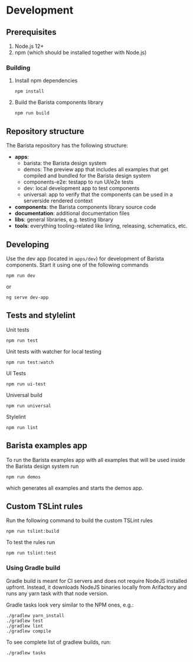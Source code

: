 # Development

## Prerequisites

1. Node.js 12+
2. npm (which should be installed together with Node.js)

### Building

1. Install npm dependencies
   ```
   npm install
   ```
2. Build the Barista components library
   ```
   npm run build
   ```

## Repository structure

The Barista repository has the following structure:

- **apps**:
  - barista: the Barista design system
  - demos: The preview app that includes all examples that get compiled and
    bundled for the Barista design system
  - components-e2e: testapp to run UI/e2e tests
  - dev: local development app to test components
  - universal: app to verify that the components can be used in a serverside
    rendered context
- **components**: the Barista components library source code
- **documentation**: additional documentation files
- **libs**: general libraries, e.g. testing library
- **tools**: everything tooling-related like linting, releasing, schematics,
  etc.

## Developing

Use the dev app (located in `apps/dev`) for development of Barista components.
Start it using one of the following commands

```
npm run dev
```

or

```
ng serve dev-app
```

## Tests and stylelint

Unit tests

```
npm run test
```

Unit tests with watcher for local testing

```
npm run test:watch
```

UI Tests

```
npm run ui-test
```

Universal build

```
npm run universal
```

Stylelint

```
npm run lint
```

## Barista examples app

To run the Barista examples app with all examples that will be used inside the
Barista design system run

```
npm run demos
```

which generates all examples and starts the demos app.

## Custom TSLint rules

Run the following command to build the custom TSLint rules

```
npm run tslint:build
```

To test the rules run

```
npm run tslint:test
```

### Using Gradle build

Gradle build is meant for CI servers and does not require NodeJS installed
upfront. Instead, it downloads NodeJS binaries locally from Arifactory and runs
any yarn task with that node version.

Gradle tasks look very similar to the NPM ones, e.g.:

```
./gradlew yarn_install
./gradlew test
./gradlew lint
./gradlew compile
```

To see complete list of gradlew builds, run:

```
./gradlew tasks
```
